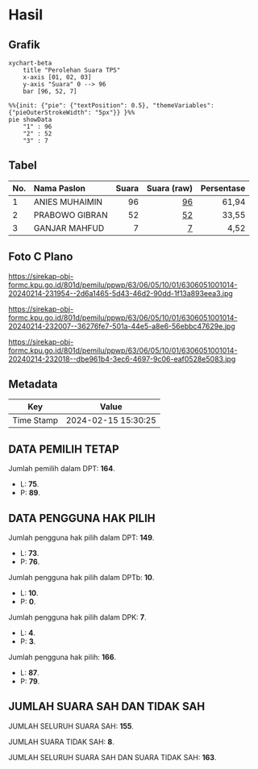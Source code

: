 # Hasil

## Grafik

```mermaid
xychart-beta
    title "Perolehan Suara TPS"
    x-axis [01, 02, 03]
    y-axis "Suara" 0 --> 96
    bar [96, 52, 7]
```

```mermaid
%%{init: {"pie": {"textPosition": 0.5}, "themeVariables": {"pieOuterStrokeWidth": "5px"}} }%%
pie showData
    "1" : 96
    "2" : 52
    "3" : 7
```

## Tabel

| No. | Nama Paslon    | Suara | Suara (raw) | Persentase |
|:--- |:-------------- | -----:| -----------:| ----------:|
| 1   | ANIES MUHAIMIN | 96    | [96][p-1]   | 61,94      |
| 2   | PRABOWO GIBRAN | 52    | [52][p-2]   | 33,55      |
| 3   | GANJAR MAHFUD  | 7     | [7][p-3]    | 4,52       |


[p-1]: https://github.com/gigit-pemilu/pemilu-2024-63-kalimantan-selatan/blob/main/pilpres/hitung-suara/sub/63-kalimantan-selatan/sub/06-hulu-sungai-selatan/sub/05-kandangan/sub/1001-kandangan-kota/sub/014-tps/sub/paslon-1.txt
[p-2]: https://github.com/gigit-pemilu/pemilu-2024-63-kalimantan-selatan/blob/main/pilpres/hitung-suara/sub/63-kalimantan-selatan/sub/06-hulu-sungai-selatan/sub/05-kandangan/sub/1001-kandangan-kota/sub/014-tps/sub/paslon-2.txt
[p-3]: https://github.com/gigit-pemilu/pemilu-2024-63-kalimantan-selatan/blob/main/pilpres/hitung-suara/sub/63-kalimantan-selatan/sub/06-hulu-sungai-selatan/sub/05-kandangan/sub/1001-kandangan-kota/sub/014-tps/sub/paslon-3.txt

## Foto C Plano

https://sirekap-obj-formc.kpu.go.id/801d/pemilu/ppwp/63/06/05/10/01/6306051001014-20240214-231954--2d6a1465-5d43-46d2-90dd-1f13a893eea3.jpg

https://sirekap-obj-formc.kpu.go.id/801d/pemilu/ppwp/63/06/05/10/01/6306051001014-20240214-232007--36276fe7-501a-44e5-a8e6-56ebbc47629e.jpg

https://sirekap-obj-formc.kpu.go.id/801d/pemilu/ppwp/63/06/05/10/01/6306051001014-20240214-232018--dbe961b4-3ec6-4697-9c06-eaf0528e5083.jpg


## Metadata

| Key        | Value               |
| ---------- | ------------------- |
| Time Stamp | 2024-02-15 15:30:25 |


## DATA PEMILIH TETAP

Jumlah pemilih dalam DPT: **164**.
 * L: **75**.
 * P: **89**.

## DATA PENGGUNA HAK PILIH

Jumlah pengguna hak pilih dalam DPT: **149**.
 * L: **73**.
 * P: **76**.

Jumlah pengguna hak pilih dalam DPTb: **10**.
 * L: **10**.
 * P: **0**.

Jumlah pengguna hak pilih dalam DPK: **7**.
 * L: **4**.
 * P: **3**.

Jumlah pengguna hak pilih: **166**.
 * L: **87**.
 * P: **79**.

## JUMLAH SUARA SAH DAN TIDAK SAH

JUMLAH SELURUH SUARA SAH: **155**.

JUMLAH SUARA TIDAK SAH: **8**.

JUMLAH SELURUH SUARA SAH DAN SUARA TIDAK SAH: **163**.


